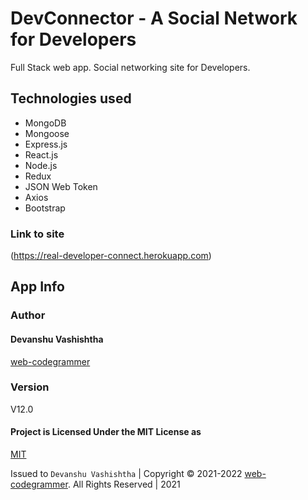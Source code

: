 # DevConnector - A Social Network for Developers

Full Stack web app.
Social networking site for Developers.

## Technologies used

- MongoDB
- Mongoose
- Express.js
- React.js
- Node.js
- Redux
- JSON Web Token
- Axios
- Bootstrap

### Link to site

(https://real-developer-connect.herokuapp.com)

## App Info

### Author

#### Devanshu Vashishtha
[web-codegrammer](https://github.com/web-codegrammer)

### Version

V12.0

#### Project is Licensed Under the MIT License as

[MIT](https://github.com/web-codegrammer/DevConnector-A-Social-Network-for-Developers/blob/master/LICENSE)

Issued to ```Devanshu Vashishtha``` | Copyright ©️ 2021-2022 [web-codegrammer](https://github.com/web-codegrammer). All Rights Reserved | 2021
